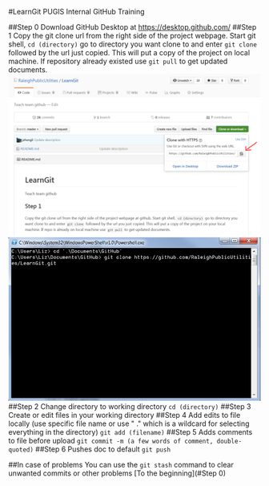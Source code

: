 #LearnGit
PUGIS Internal GitHub Training

##Step 0
Download GitHub Desktop at https://desktop.github.com/
##Step 1
Copy the git clone url from the right side of the project webpage. Start git shell, ```cd (directory)``` go to directory you want clone to and enter ```git clone ``` followed by the url just copied. This will put a copy of the project on local machine. If repository already existed use ```git pull``` to get updated documents.
![Clone repository](/screenshots/Clone.PNG?raw=true "Clone Repo Url")
![Shell command](/screenshots/Shell.PNG?raw=true "Clone to Local Directory")
##Step 2
Change directory to working directory ```cd (directory)```
##Step 3
Create or edit files in your working directory
##Step 4
Add edits to file locally (use specific file name or use " ." which is a wildcard for selecting everything in the directory)
```git add (filename)```
##Step 5
Adds comments to file before upload
```git commit -m (a few words of comment, double-quoted)```
##Step 6
Pushes doc to default
```git push```

##In case of problems
You can use the ```git stash``` command to clear unwanted commits or other problems
[To the beginning](#Step 0)
